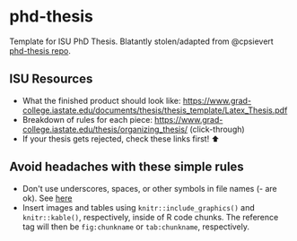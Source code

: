 # phd-thesis

Template for ISU PhD Thesis. Blatantly stolen/adapted from @cpsievert [phd-thesis repo](https://github.com/cpsievert/phd-thesis).

## ISU Resources

- What the finished product should look like: https://www.grad-college.iastate.edu/documents/thesis/thesis_template/Latex_Thesis.pdf
- Breakdown of rules for each piece: https://www.grad-college.iastate.edu/thesis/organizing_thesis/ (click-through)
- If your thesis gets rejected, check these links first! :arrow_up: 

## Avoid headaches with these simple rules 

- Don't use underscores, spaces, or other symbols in file names (- are ok). See [here](https://github.com/rstudio/bookdown/issues/491)
- Insert images and tables using `knitr::include_graphics()` and `knitr::kable()`, respectively, inside of R code chunks. The reference tag will then be `fig:chunkname` or `tab:chunkname`, respectively. 
